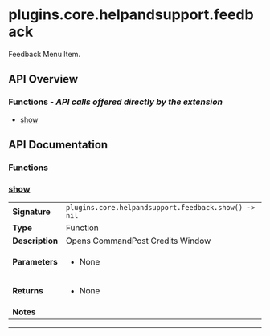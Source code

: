 # plugins.core.helpandsupport.feedback

Feedback Menu Item.

## API Overview
### **Functions** - _API calls offered directly by the extension_
 * [show](#show)


## API Documentation

### Functions


### [show](#show)

|                                             |                                                                                     |
| --------------------------------------------|-------------------------------------------------------------------------------------|
| **Signature**                               | `plugins.core.helpandsupport.feedback.show() -> nil`                                                                    |
| **Type**                                    | Function                                                                     |
| **Description**                             | Opens CommandPost Credits Window                                                                     |
| **Parameters**                              | <ul><li>None</li></ul> |
| **Returns**                                 | <ul><li>None</li></ul>          |
| **Notes**                                   | <ul></ul>                |

---
